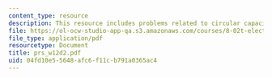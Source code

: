 ```yaml
---
content_type: resource
description: This resource includes problems related to circular capacitor.
file: https://ol-ocw-studio-app-qa.s3.amazonaws.com/courses/8-02t-electricity-and-magnetism-spring-2005/04fd10e55648afc6f11cb791a0365ac4_prs_w12d2.pdf
file_type: application/pdf
resourcetype: Document
title: prs_w12d2.pdf
uid: 04fd10e5-5648-afc6-f11c-b791a0365ac4
---
```

